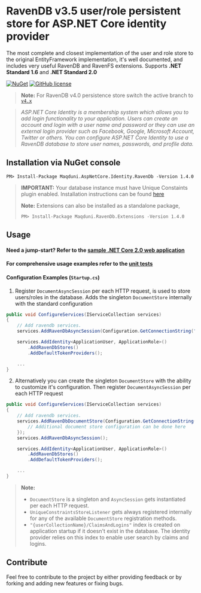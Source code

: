 # RavenDB v3.5 user/role persistent store for ASP.NET Core identity provider
The most complete and closest implementation of the user and role store to the original EntityFramework implementation, it's well documented, and includes very useful RavenDB and RavenFS extensions. Supports **.NET Standard 1.6** and **.NET Standard 2.0**

[![NuGet](https://img.shields.io/nuget/dt/Maqduni.AspNetCore.Identity.RavenDb.svg)](https://www.nuget.org/packages/Maqduni.AspNetCore.Identity.RavenDb/) [![GitHub license](https://img.shields.io/github/license/maqduni/AspNetCore.Identity.RavenDb.svg)](https://github.com/maqduni/AspNetCore.Identity.RavenDb/blob/v3.x/LICENSE)

> **Note:** For RavenDB v4.0 persistence store switch the active branch to [`v4.x`](https://github.com/maqduni/AspNetCore.Identity.RavenDb)

> *ASP.NET Core Identity is a membership system which allows you to add login functionality to your application. Users can create an account and login with a user name and password or they can use an external login provider such as Facebook, Google, Microsoft Account, Twitter or others.
You can configure ASP.NET Core Identity to use a RavenDB database to store user names, passwords, and profile data.*

## Installation via NuGet console
```
PM> Install-Package Maqduni.AspNetCore.Identity.RavenDb -Version 1.4.0
```
> **IMPORTANT:** Your database instance must have Unique Constaints plugin enabled. Installation instructions can be found [here]( http://ravendb.net/docs/article-page/3.5/Csharp/server/bundles/unique-constraints)
> 
> **Note:** Extensions can also be installed as a standalone package,
> ```
> PM> Install-Package Maqduni.RavenDb.Extensions -Version 1.4.0
> ```

## Usage
#### Need a jump-start? Refer to the [sample .NET Core 2.0 web application](https://github.com/maqduni/AspNetCore.Identity.RavenDb/tree/v3.x/sample/Maqduni.AspNetCore.Sample.WebApplication)

#### For comprehensive usage examples refer to the [unit tests](https://github.com/maqduni/AspNetCore.Identity.RavenDb/tree/v3.x/test/Maqduni.AspNetCore.Identity.RavenDb.Tests)

#### Configuration Examples (`Startup.cs`)
1. Register `DocumentAsyncSession` per each HTTP request, is used to store users/roles in the database. Adds the singleton `DocumentStore` internally with the standard configuration

```cs
public void ConfigureServices(IServiceCollection services)
{
    // Add ravendb services.
    services.AddRavenDbAsyncSession(Configuration.GetConnectionString("RavenDb"));

    services.AddIdentity<ApplicationUser, ApplicationRole>()
        .AddRavenDbStores()
        .AddDefaultTokenProviders();

    ...
}
```

2. Alternatively you can create the singleton `DocumentStore` with the ability to customize it's configuration. Then register `DocumentAsyncSession` per each HTTP request
```cs
public void ConfigureServices(IServiceCollection services)
{
    // Add ravendb services.
    services.AddRavenDbDocumentStore(Configuration.GetConnectionString("RavenDb"), store => {
        // Additional document store configuration can be done here
    });
    services.AddRavenDbAsyncSession();

    services.AddIdentity<ApplicationUser, ApplicationRole>()
        .AddRavenDbStores()
        .AddDefaultTokenProviders();

    ...
}
```

> **Note:**
> * `DocumentStore` is a singleton and `AsyncSession` gets instantiated per each HTTP request.
> * `UniqueConstraintsStoreListener` gets always registered internally for any of the available `DocumentStore` registration methods.
> * `"{userCollectionName}/ClaimsAndLogins"` index is created on application startup if it doesn't exist in the database. The identity provider relies on this index to enable user search by claims and logins.


## Contribute
Feel free to contribute to the project by either providing feedback or by forking and adding new features or fixing bugs.

